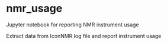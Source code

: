 # nmr_usage
Jupyter notebook for reporting NMR instrument usage

Extract data from IconNMR log file and report instrument usage
